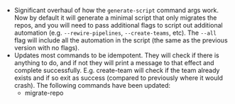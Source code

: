 - Significant overhaul of how the `generate-script` command args work. Now by default it will generate a minimal script that only migrates the repos, and you will need to pass additional flags to script out additional automation (e.g. `--rewire-pipelines`, `--create-teams`, etc). The `--all` flag will include all the automation in the script (the same as the previous version with no flags).
- Updates most commands to be idempotent. They will check if there is anything to do, and if not they will print a message to that effect and complete successfully. E.g. create-team will check if the team already exists and if so exit as success (compared to previously where it would crash). The following commands have been updated:
  - migrate-repo
